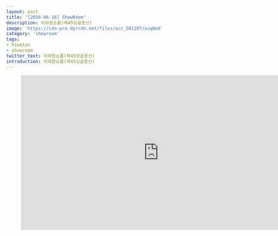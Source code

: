 ```yaml
---
layout: post
title: "[2016-06-16] ShowRoom"
description: 히와땅쇼룸(제45싱글총선)
image: 'https://cdn-pro.dprcdn.net/files/acc_501207/xuqNod'
category: 'showroom'
tags:
- hiwatan
- showroom
twitter_text: 히와땅쇼룸(제45싱글총선)
introduction: 히와땅쇼룸(제45싱글총선)
---
```

<figure class="video_container">
<iframe width="740" height="416" src="https://serviceapi.nmv.naver.com/flash/convertIframeTag.nhn?vid=3F18F3B936C8C59F151E8BCD56F24A4E0B38&outKey=V124614024f9b80e1800e8a8ba6e28a4195fe23bc21ad0f70c8698a8ba6e28a4195fe" frameborder="no" scrolling="no" webkitallowfullscreen mozallowfullscreen allowfullscreen></iframe>
</figure>
